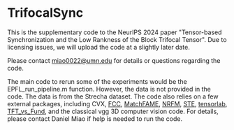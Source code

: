 # TrifocalSync
This is the supplementary code to the NeurIPS 2024 paper "Tensor-based Synchronization and the Low Rankness of the Block Trifocal Tensor".
Due to licensing issues, we will upload the code at a slightly later date. 

Please contact miao0022@umn.edu for details or questions regarding the code. 


The main code to rerun some of the experiments would be the EPFL_run_pipeline.m function. However, the data is not provided in the code. The data is from the Strecha dataset. The code also relies on a few external packages, including CVX, [FCC](https://github.com/yunpeng-shi/FCC), [MatchFAME](https://openaccess.thecvf.com/content/CVPR2022/papers/Li_Fast_Accurate_and_Memory-Efficient_Partial_Permutation_Synchronization_CVPR_2022_paper.pdf), [NRFM](https://www.cs.unc.edu/~ronisen/SfM_CVPR2017_code.zip), [STE](https://github.com/alexfengg/STE), [tensorlab](https://www.tensorlab.net/), [TFT_vs_Fund](https://github.com/LauraFJulia/TFT_vs_Fund), and the classical vgg 3D computer vision code. For details, please contact Daniel Miao if help is needed to run the code. 
